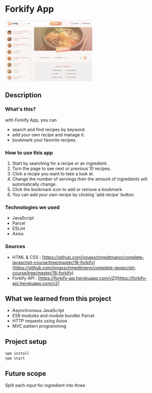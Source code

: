 # Forkify App

<img src="./readme_assets/readme1.png" height="200">

## Description

### What's this?

with Forkify App, you can

- search and find recipes by keyword.
- add your own recipe and manage it.
- bookmark your favorite recipes.

### How to use this app

1. Start by searching for a recipe or an ingredient.
2. Turn the page to see next or previous 10 recipes.
3. Click a recipe you want to take a look at.
4. Change the number of servings then the amount of ingredients will automatically change.
5. Click the bookmark icon to add or remove a bookmark.
6. You can add your own recipe by clicking 'add recipe' button.

### Technologies we used

- JavaScript
- Parcel
- ESLint
- Axios

### Sources

- HTML & CSS : [https://github.com/jonasschmedtmann/complete-javascript-course/tree/master/18-forkify](https://github.com/jonasschmedtmann/complete-javascript-course/tree/master/18-forkify)
- Forkify API : [https://forkify-api.herokuapp.com/v2](https://forkify-api.herokuapp.com/v2)

## What we learned from this project

- Asynchronous JavaScript
- ES6 modules and module bundler Parcel
- HTTP requests using Axios
- MVC pattern programming

## Project setup

```
npm install
npm start
```

## Future scope

Split each input for ingredient into three
